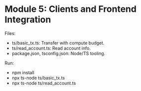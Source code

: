 # Module 5: Clients and Frontend Integration

Files:
- ts/basic_tx.ts: Transfer with compute budget.
- ts/read_account.ts: Read account info.
- package.json, tsconfig.json: Node/TS tooling.

Run:
- npm install
- npx ts-node ts/basic_tx.ts
- npx ts-node ts/read_account.ts